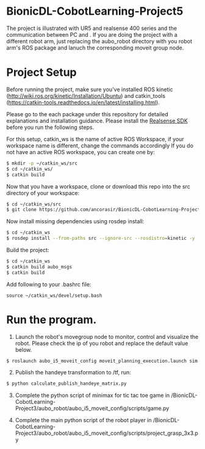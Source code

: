 # BionicDL-CobotLearning-Project5
The project is illustrated with UR5 and realsense 400 series and the communication between PC and . If you are doing the project with a different robot arm, just replacing the aubo_robot directory with you robot arm's ROS package and lanuch the corresponding moveit group node.

# Project Setup
Before running the project, make sure you've installed ROS kinetic (http://wiki.ros.org/kinetic/Installation/Ubuntu) and catkin_tools (https://catkin-tools.readthedocs.io/en/latest/installing.html).

Please go to the each package under this repository for detailed explanations and installation guidance. Please install the [Realsense SDK](https://realsense.intel.com/sdk-2/#install) before you run the following steps.

For this setup, catkin_ws is the name of active ROS Workspace, if your workspace name is different, change the commands accordingly
If you do not have an active ROS workspace, you can create one by:
```sh
$ mkdir -p ~/catkin_ws/src
$ cd ~/catkin_ws/
$ catkin build
```

Now that you have a workspace, clone or download this repo into the src directory of your workspace:
```sh
$ cd ~/catkin_ws/src
$ git clone https://github.com/ancorasir/BionicDL-CobotLearning-Project3.git
```

Now install missing dependencies using rosdep install:
```sh
$ cd ~/catkin_ws
$ rosdep install --from-paths src --ignore-src --rosdistro=kinetic -y
```

Build the project:
```sh
$ cd ~/catkin_ws
$ catkin build aubo_msgs
$ catkin build
```

Add following to your .bashrc file:
```
source ~/catkin_ws/devel/setup.bash
```

# Run the program.
1. Launch the robot's movegroup node to monitor, control and visualize the robot. Please check the ip of you robot and replace the default value below.
```sh
$ roslaunch aubo_i5_moveit_config moveit_planning_execution.launch sim:=false robot_ip:=192.168.1.102
```

2. Publish the handeye transformation to /tf, run:
```sh
$ python calculate_publish_handeye_matrix.py
```

3. Complete the python script of minimax for tic tac toe game in /BionicDL-CobotLearning-Project3/aubo_robot/aubo_i5_moveit_config/scripts/game.py

4. Complete the main python script of the robot player in  /BionicDL-CobotLearning-Project3/aubo_robot/aubo_i5_moveit_config/scripts/project_grasp_3x3.py
